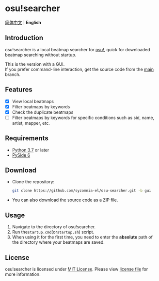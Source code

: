 # osu!searcher

[简体中文](README.md) | **English**

## Introduction

osu!searcher is a local beatmap searcher for [osu!](https://osu.ppy.sh), quick for downloaded beatmap searching without
startup.

This is the version with a GUI.  
If you prefer command-line interaction, get the source code from
the [main](https://github.com/syzomnia-el/osu-searcher/tree/main) branch.

## Features

- [x] View local beatmaps
- [x] Filter beatmaps by keywords
- [x] Check the duplicate beatmaps
- [ ] Filter beatmaps by keywords for specific conditions such as sid, name, artist, mapper, etc.

## Requirements

- [Python 3.7](https://www.python.org/downloads) or later
- [PySide 6](https://doc.qt.io/qtforpython/quickstart.html)

## Download

- Clone the repository:
  ```bash
  git clone https://github.com/syzomnia-el/osu-searcher.git -b gui
  ```
- You can also download the source code as a ZIP file.

## Usage

1. Navigate to the directory of osu!searcher.
2. Run the`startup.cmd`(or`startup.sh`) script.
3. When using it for the first time, you need to enter the **absolute** path of the directory where your beatmaps are
   saved.

## License

osu!searcher is licensed under [MIT License](https://opensource.org/licenses/MIT). Please view [license file](LICENSE)
for more information.